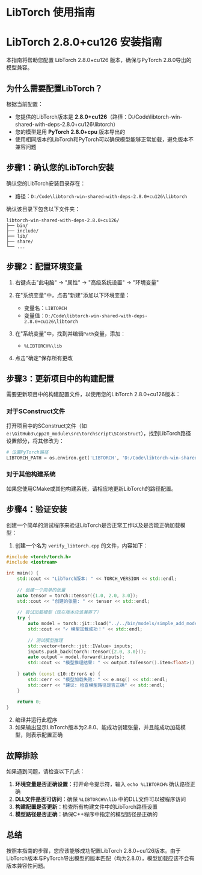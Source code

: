 # LibTorch 使用指南

# LibTorch 2.8.0+cu126 安装指南

本指南将帮助您配置 LibTorch 2.8.0+cu126 版本，确保与PyTorch 2.8.0导出的模型兼容。

## 为什么需要配置LibTorch？

根据当前配置：
- 您提供的LibTorch版本是 **2.8.0+cu126**（路径：D:/Code\libtorch-win-shared-with-deps-2.8.0+cu126\libtorch）
- 您的模型是用 **PyTorch 2.8.0+cpu** 版本导出的
- 使用相同版本的LibTorch和PyTorch可以确保模型能够正常加载，避免版本不兼容问题

## 步骤1：确认您的LibTorch安装

确认您的LibTorch安装目录存在：
- 路径：`D:/Code\libtorch-win-shared-with-deps-2.8.0+cu126\libtorch`

确认该目录下包含以下文件夹：
```
libtorch-win-shared-with-deps-2.8.0+cu126/
├── bin/
├── include/
├── lib/
├── share/
└── ...
```

## 步骤2：配置环境变量

1. 右键点击"此电脑" -> "属性" -> "高级系统设置" -> "环境变量"

2. 在"系统变量"中，点击"新建"添加以下环境变量：
   - 变量名：`LIBTORCH`
   - 变量值：`D:/Code\libtorch-win-shared-with-deps-2.8.0+cu126\libtorch`

3. 在"系统变量"中，找到并编辑`Path`变量，添加：
   - `%LIBTORCH%\lib`

4. 点击"确定"保存所有更改

## 步骤3：更新项目中的构建配置

需要更新项目中的构建配置文件，以使用您的LibTorch 2.8.0+cu126版本：

### 对于SConstruct文件

打开项目中的SConstruct文件（如 `e:\GitHub3\cpp20_module\src\torchscript\SConstruct`），找到LibTorch路径设置部分，将其修改为：

```python
# 设置PyTorch路径
LIBTORCH_PATH = os.environ.get('LIBTORCH', 'D:/Code\libtorch-win-shared-with-deps-2.8.0+cu126\libtorch')
```

### 对于其他构建系统

如果您使用CMake或其他构建系统，请相应地更新LibTorch的路径配置。

## 步骤4：验证安装

创建一个简单的测试程序来验证LibTorch是否正常工作以及是否能正确加载模型：

1. 创建一个名为 `verify_libtorch.cpp` 的文件，内容如下：

```cpp
#include <torch/torch.h>
#include <iostream>

int main() {
    std::cout << "LibTorch版本: " << TORCH_VERSION << std::endl;
    
    // 创建一个简单的张量
    auto tensor = torch::tensor({1.0, 2.0, 3.0});
    std::cout << "创建的张量: " << tensor << std::endl;
    
    // 尝试加载模型（现在版本应该兼容了）
    try {
        auto model = torch::jit::load("../../bin/models/simple_add_model_v2.8.0.pt");
        std::cout << "✓ 模型加载成功！" << std::endl;
        
        // 测试模型推理
        std::vector<torch::jit::IValue> inputs;
        inputs.push_back(torch::tensor({2.0, 3.0}));
        auto output = model.forward(inputs);
        std::cout << "模型推理结果: " << output.toTensor().item<float>() << std::endl;
        
    } catch (const c10::Error& e) {
        std::cerr << "模型加载失败: " << e.msg() << std::endl;
        std::cerr << "建议: 检查模型路径是否正确" << std::endl;
    }
    
    return 0;
}
```

2. 编译并运行此程序
3. 如果输出显示LibTorch版本为2.8.0、能成功创建张量，并且能成功加载模型，则表示配置正确

## 故障排除

如果遇到问题，请检查以下几点：

1. **环境变量是否正确设置**：打开命令提示符，输入 `echo %LIBTORCH%` 确认路径正确
2. **DLL文件是否可访问**：确保 `%LIBTORCH%\lib` 中的DLL文件可以被程序访问
3. **构建配置是否更新**：检查所有构建文件中的LibTorch路径设置
4. **模型路径是否正确**：确保C++程序中指定的模型路径是正确的

## 总结

按照本指南的步骤，您应该能够成功配置LibTorch 2.8.0+cu126版本。由于LibTorch版本与PyTorch导出模型的版本匹配（均为2.8.0），模型加载应该不会有版本兼容性问题。